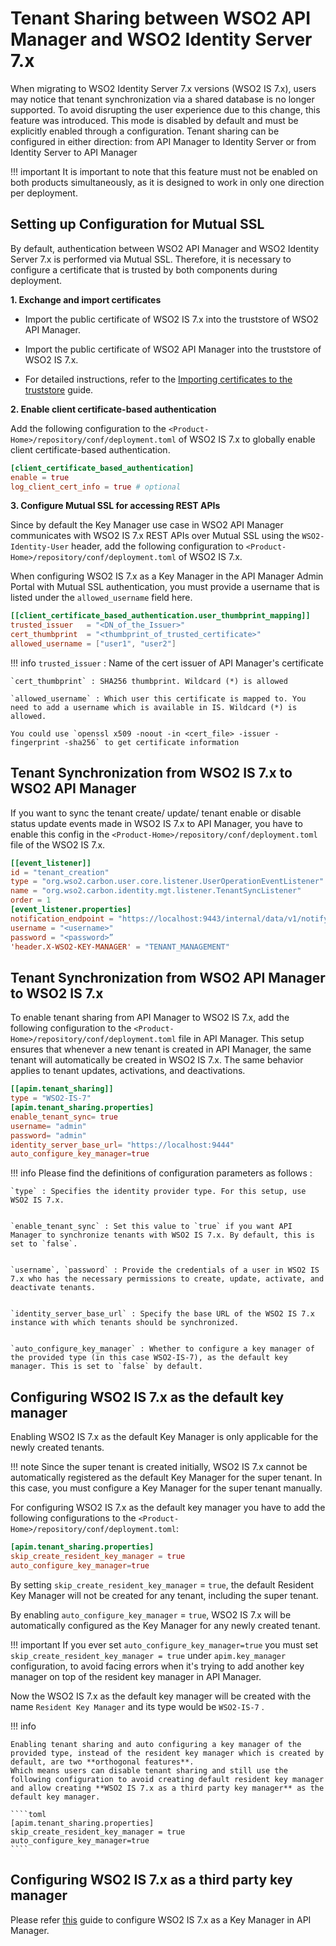 # Tenant Sharing between WSO2 API Manager and WSO2 Identity Server 7.x

When migrating to WSO2 Identity Server 7.x versions (WSO2 IS 7.x), users may notice that tenant synchronization via a shared database is no longer supported. To avoid disrupting the user experience due to this change, this feature was introduced. This mode is disabled by default and must be explicitly enabled through a configuration.
Tenant sharing can be configured in either direction: from API Manager to Identity Server or from Identity Server to API Manager

!!! important
    It is important to note that this feature must not be enabled on both products simultaneously, as it is designed to work in only one direction per deployment.

## Setting up Configuration for Mutual SSL

By default, authentication between WSO2 API Manager and WSO2 Identity Server 7.x is performed via Mutual SSL. Therefore, it is necessary to configure a certificate that is trusted by both components during deployment.

**1\.  Exchange and import certificates**
   *   Import the public certificate of WSO2 IS 7.x into the truststore of WSO2 API Manager.

   *   Import the public certificate of WSO2 API Manager into the truststore of WSO2 IS 7.x.

   *   For detailed instructions, refer to the [Importing certificates to the truststore]({{base_path}}/install-and-setup/setup/security/configuring-keystores/keystore-basics/creating-new-keystores/#step-3-importing-certificates-to-the-truststore) guide.

**2\. Enable client certificate-based authentication** 


Add the following configuration to the `<Product-Home>/repository/conf/deployment.toml` of WSO2 IS 7.x to globally enable client certificate-based authentication.

```toml
[client_certificate_based_authentication]
enable = true
log_client_cert_info = true # optional
```

**3\. Configure Mutual SSL for accessing REST APIs** 

Since by default the Key Manager use case in WSO2 API Manager communicates with WSO2 IS 7.x REST APIs over Mutual SSL using the `WSO2-Identity-User` header, add the following configuration to `<Product-Home>/repository/conf/deployment.toml` of WSO2 IS 7.x.

When configuring WSO2 IS 7.x as a Key Manager in the API Manager Admin Portal with Mutual SSL authentication, you must provide a username that is listed under the `allowed_username` field here.

```toml
[[client_certificate_based_authentication.user_thumbprint_mapping]]
trusted_issuer   = "<DN_of_the_Issuer>"
cert_thumbprint  = "<thumbprint_of_trusted_certificate>"
allowed_username = ["user1", "user2"]
```

!!! info
    `trusted_issuer` : Name of the cert issuer of API Manager's certificate

    `cert_thumbprint` : SHA256 thumbprint. Wildcard (*) is allowed

    `allowed_username` : Which user this certificate is mapped to. You need to add a username which is available in IS. Wildcard (*) is allowed.

    You could use `openssl x509 -noout -in <cert_file> -issuer -fingerprint -sha256` to get certificate information


## Tenant Synchronization from WSO2 IS 7.x to WSO2 API Manager

If you want to sync the tenant create/ update/ tenant enable or disable status update events made in WSO2 IS 7.x to API Manager, you have to enable this config in the `<Product-Home>/repository/conf/deployment.toml` file of the WSO2 IS 7.x. 
```toml
[[event_listener]]
id = "tenant_creation"
type = "org.wso2.carbon.user.core.listener.UserOperationEventListener"
name = "org.wso2.carbon.identity.mgt.listener.TenantSyncListener"
order = 1
[event_listener.properties]
notification_endpoint = "https://localhost:9443/internal/data/v1/notify"
username = "<username>"
password = "<password>”
'header.X-WSO2-KEY-MANAGER' = "TENANT_MANAGEMENT"
```

## Tenant Synchronization from WSO2 API Manager to WSO2 IS 7.x

To enable tenant sharing from API Manager to WSO2 IS 7.x, add the following configuration to the `<Product-Home>/repository/conf/deployment.toml` file in API Manager.
This setup ensures that whenever a new tenant is created in API Manager, the same tenant will automatically be created in WSO2 IS 7.x. The same behavior applies to tenant updates, activations, and deactivations.

```toml
[[apim.tenant_sharing]]
type = "WSO2-IS-7"
[apim.tenant_sharing.properties]
enable_tenant_sync= true
username= "admin"
password= "admin"
identity_server_base_url= "https://localhost:9444"
auto_configure_key_manager=true
```

!!! info
    Please find the definitions of configuration parameters as follows :

    `type` : Specifies the identity provider type. For this setup, use WSO2 IS 7.x.


    `enable_tenant_sync` : Set this value to `true` if you want API Manager to synchronize tenants with WSO2 IS 7.x. By default, this is set to `false`.


    `username`, `password` : Provide the credentials of a user in WSO2 IS 7.x who has the necessary permissions to create, update, activate, and deactivate tenants.


    `identity_server_base_url` : Specify the base URL of the WSO2 IS 7.x instance with which tenants should be synchronized.


    `auto_configure_key_manager` : Whether to configure a key manager of the provided type (in this case WSO2-IS-7), as the default key manager. This is set to `false` by default.

## Configuring WSO2 IS 7.x as the default key manager
Enabling WSO2 IS 7.x as the default Key Manager is only applicable for the newly created tenants.

!!! note
    Since the super tenant is created initially, WSO2 IS 7.x cannot be automatically registered as the default Key Manager for the super tenant. In this case, you must configure a Key Manager for the super tenant manually. 


For configuring WSO2 IS 7.x as the default key manager you have to add the following configurations to the `<Product-Home>/repository/conf/deployment.toml`:

````toml
[apim.tenant_sharing.properties]
skip_create_resident_key_manager = true
auto_configure_key_manager=true
````
By setting `skip_create_resident_key_manager` = `true`, the default Resident Key Manager will not be created for any tenant, including the super tenant.

By enabling `auto_configure_key_manager` = `true`, WSO2 IS 7.x will be automatically configured as the Key Manager for any newly created tenant.


!!! important
    If you ever set `auto_configure_key_manager=true` you must set `skip_create_resident_key_manager = true` under `apim.key_manager` configuration, to avoid facing errors when it's trying to add another key manager on top of the resident key manager in API Manager.


Now the WSO2 IS 7.x as the  default key manager will be created with the name `Resident Key Manager` and its type would be `WSO2-IS-7` .


!!! info

    Enabling tenant sharing and auto configuring a key manager of the provided type, instead of the resident key manager which is created by default, are two **orthogonal features**.
    Which means users can disable tenant sharing and still use the following configuration to avoid creating default resident key manager and allow creating **WSO2 IS 7.x as a third party key manager** as the default key manager.
    
    ````toml
    [apim.tenant_sharing.properties]
    skip_create_resident_key_manager = true
    auto_configure_key_manager=true
    ````

[//]: # ( <image>)

## Configuring WSO2 IS 7.x as a third party key manager
Please refer [this]({{base_path}}/administer/key-managers/configure-wso2is7-connector/) guide to configure WSO2 IS 7.x as a Key Manager in API Manager.